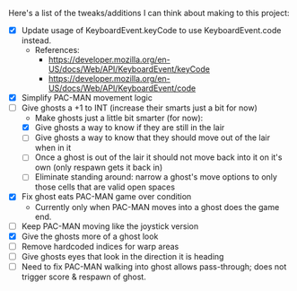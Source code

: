 Here's a list of the tweaks/additions I can think about making to this project:

- [x] Update usage of KeyboardEvent.keyCode to use KeyboardEvent.code instead.
  - References:
    - https://developer.mozilla.org/en-US/docs/Web/API/KeyboardEvent/keyCode
    - https://developer.mozilla.org/en-US/docs/Web/API/KeyboardEvent/code
- [x] Simplify PAC-MAN movement logic
- [ ] Give ghosts a +1 to INT (increase their smarts just a bit for now)
  - Make ghosts just a little bit smarter (for now):
  - [x] Give ghosts a way to know if they are still in the lair
  - [ ] Give ghosts a way to know that they should move out of the lair when in it
  - [ ] Once a ghost is out of the lair it should not move back into it on it's own (only respawn gets it back in)
  - [ ] Eliminate standing around: narrow a ghost's move options to only those cells that are valid open spaces
- [x] Fix ghost eats PAC-MAN game over condition
  - Currently only when PAC-MAN moves into a ghost does the game end.
- [ ] Keep PAC-MAN moving like the joystick version
- [x] Give the ghosts more of a ghost look
- [ ] Remove hardcoded indices for warp areas
- [ ] Give ghosts eyes that look in the direction it is heading
- [ ] Need to fix PAC-MAN walking into ghost allows pass-through; does not trigger score & respawn of ghost.
